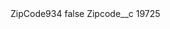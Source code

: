 <?xml version="1.0" encoding="UTF-8"?>
<CustomMetadata xmlns="http://soap.sforce.com/2006/04/metadata" xmlns:xsi="http://www.w3.org/2001/XMLSchema-instance" xmlns:xsd="http://www.w3.org/2001/XMLSchema">
    <label>ZipCode934</label>
    <protected>false</protected>
    <values>
        <field>Zipcode__c</field>
        <value xsi:type="xsd:string">19725</value>
    </values>
</CustomMetadata>
